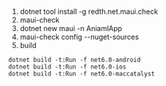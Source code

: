 1. dotnet tool install -g redth.net.maui.check
2. maui-check
3. dotnet new maui -n AniamlApp
4. maui-check config --nuget-sources
5. build
```
dotnet build -t:Run -f net6.0-android
dotnet build -t:Run -f net6.0-ios
dotnet build -t:Run -f net6.0-maccatalyst
```
